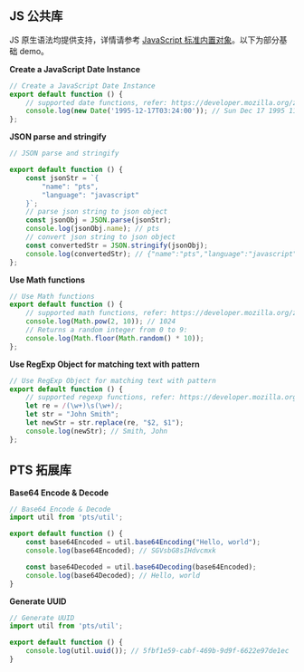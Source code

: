 ## JS 公共库

JS 原生语法均提供支持，详情请参考 [JavaScript 标准内置对象](https://developer.mozilla.org/zh-CN/docs/Web/JavaScript/Reference/Global_Objects)。以下为部分基础 demo。

**Create a JavaScript Date Instance**

```js
// Create a JavaScript Date Instance
export default function () {
    // supported date functions, refer: https://developer.mozilla.org/zh-CN/docs/Web/JavaScript/Reference/Global_Objects/Date
    console.log(new Date('1995-12-17T03:24:00')); // Sun Dec 17 1995 11:24:00 GMT+0800 (CST)
};
```

**JSON parse and stringify**

```js
// JSON parse and stringify

export default function () {
    const jsonStr = `{
        "name": "pts",
        "language": "javascript"
    }`;
    // parse json string to json object
    const jsonObj = JSON.parse(jsonStr);
    console.log(jsonObj.name); // pts
    // convert json string to json object
    const convertedStr = JSON.stringify(jsonObj);
    console.log(convertedStr); // {"name":"pts","language":"javascript"}
};
```

**Use Math functions**

```js
// Use Math functions
export default function () {
    // supported math functions, refer: https://developer.mozilla.org/zh-CN/docs/Web/JavaScript/Reference/Global_Objects/Math
    console.log(Math.pow(2, 10)); // 1024
    // Returns a random integer from 0 to 9:
    console.log(Math.floor(Math.random() * 10));
};
```

**Use RegExp Object for matching text with pattern**

```js
// Use RegExp Object for matching text with pattern
export default function () {
    // supported regexp functions, refer: https://developer.mozilla.org/zh-CN/docs/Web/JavaScript/Reference/Global_Objects/RegExp
    let re = /(\w+)\s(\w+)/;
    let str = "John Smith";
    let newStr = str.replace(re, "$2, $1");
    console.log(newStr); // Smith, John
};
```

## PTS 拓展库

**Base64 Encode & Decode**

```js
// Base64 Encode & Decode
import util from 'pts/util';

export default function () {
    const base64Encoded = util.base64Encoding("Hello, world");
    console.log(base64Encoded); // SGVsbG8sIHdvcmxk

    const base64Decoded = util.base64Decoding(base64Encoded);
    console.log(base64Decoded); // Hello, world
}
```

**Generate UUID**

```js
// Generate UUID
import util from 'pts/util';

export default function () {
    console.log(util.uuid()); // 5fbf1e59-cabf-469b-9d9f-6622e97de1ec
}
```

